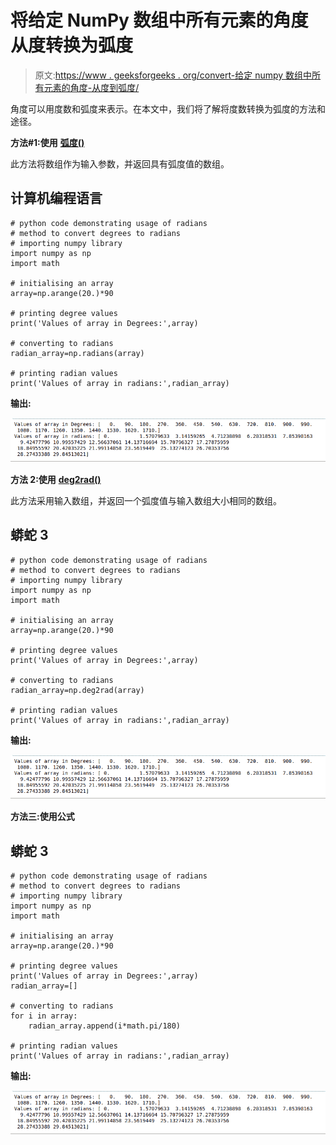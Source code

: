 # 将给定 NumPy 数组中所有元素的角度从度转换为弧度

> 原文:[https://www . geeksforgeeks . org/convert-给定 numpy 数组中所有元素的角度-从度到弧度/](https://www.geeksforgeeks.org/convert-angles-from-degrees-to-radians-for-all-elements-in-a-given-numpy-array/)

角度可以用度数和弧度来表示。在本文中，我们将了解将度数转换为弧度的方法和途径。

**方法#1:使用** [**弧度()**](https://www.geeksforgeeks.org/degrees-and-radians-in-python/)

此方法将数组作为输入参数，并返回具有弧度值的数组。

## 计算机编程语言

```
# python code demonstrating usage of radians
# method to convert degrees to radians
# importing numpy library
import numpy as np
import math

# initialising an array
array=np.arange(20.)*90

# printing degree values
print('Values of array in Degrees:',array)

# converting to radians
radian_array=np.radians(array)

# printing radian values
print('Values of array in radians:',radian_array)
```

**输出:**

![](img/246a265d5741f005f0fc9f813b725159.png)

**方法 2:使用** [**deg2rad()**](https://www.geeksforgeeks.org/numpy-radians-deg2rad-python/)

此方法采用输入数组，并返回一个弧度值与输入数组大小相同的数组。

## 蟒蛇 3

```
# python code demonstrating usage of radians
# method to convert degrees to radians
# importing numpy library
import numpy as np
import math

# initialising an array
array=np.arange(20.)*90

# printing degree values
print('Values of array in Degrees:',array)

# converting to radians
radian_array=np.deg2rad(array)

# printing radian values
print('Values of array in radians:',radian_array)
```

**输出:**

![](img/246a265d5741f005f0fc9f813b725159.png)

**方法三:使用公式**

## 蟒蛇 3

```
# python code demonstrating usage of radians
# method to convert degrees to radians
# importing numpy library
import numpy as np
import math

# initialising an array
array=np.arange(20.)*90

# printing degree values
print('Values of array in Degrees:',array)
radian_array=[]

# converting to radians
for i in array:
    radian_array.append(i*math.pi/180)

# printing radian values
print('Values of array in radians:',radian_array)
```

**输出:**

![](img/246a265d5741f005f0fc9f813b725159.png)